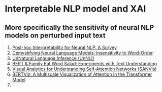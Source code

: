 <h1> Interpretable NLP model and XAI</h1>

<h2>More specifically the sensitivity of neural NLP models on perturbed input text</h2>

<ol>
        <li><a href=https://arxiv.org/abs/2108.04840>Post-hoc Interpretability for Neural NLP: A Survey</a></li>
        <li> <a href=https://arxiv.org/abs/2107.13955>Demystifying Neural Language Models’ Insensitivity to Word-Order</a>
        </li>
        <li><a href=https://arxiv.org/abs/2101.00010>UnNatural Language Inference (UnNLI)</a></li>
        <li><a href=https://arxiv.org/abs/2101.03453>BERT & Family Eat Word Salad: Experiments with Text Understanding</a></li>
        <li><a href=https://arxiv.org/abs/1909.09595>Visual Analytics for Understanding Self-Attention Networks (SANVis)</a></li>
        <li><a href=https://arxiv.org/abs/1906.05714> BERTViz: A Multiscale Visualization of Attention in the Transformer Model</a></li>
        <li></li>
</ol>
